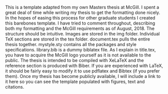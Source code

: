 This is a template adapted from my own Masters thesis at McGill. I
spent a great deal of time while writing my thesis to get the
formatting done nicely. In the hopes of easing this process for other
graduate students I created this barebones template. I have tried to
comment throughout, describing both my formatting and the McGill
requirements as of August, 2018. The structure should be intuitive.
Images are stored in the img folder. Individual TeX sections are
stored in the tex folder. document.tex pulls the entire thesis
together. mystyle.sty contains all the packages and style
specifications. library.bib is a dummy biblatex file. As I explain in
title.tex, you have to acquire the McGill logo yourself as it is not
available to the public. The thesis is intended to be compiled with
XeLaTeX and the reference section is produced with Biber. If you are
experienced with LaTeX, it should be fairly easy to modify it to use
pdflatex and Bibtex (if you prefer them). Once my thesis has become
publicly available, I will include a link to it here so you can see
the template populated with figures, text and citations.